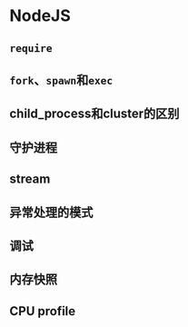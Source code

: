 # NodeJS

## `require`

## `fork`、`spawn`和`exec`

## child_process和cluster的区别

## 守护进程

## stream

## 异常处理的模式

## 调试

## 内存快照

## CPU profile

